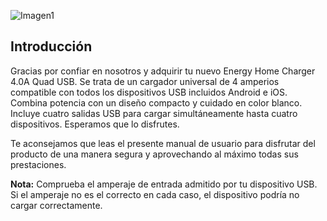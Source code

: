 ![Imagen1](http://static.energysistem.com/images/manuals/44462/5a4ca43929d21.jpg?1)

## Introducción

Gracias por confiar en nosotros y adquirir tu nuevo Energy Home Charger 4.0A Quad USB. Se trata de un cargador universal de 4 amperios compatible con todos los dispositivos USB incluidos Android e iOS. Combina potencia con un diseño compacto y cuidado en color blanco. Incluye cuatro salidas USB para cargar simultáneamente hasta cuatro dispositivos. Esperamos que lo disfrutes.

Te aconsejamos que leas el presente manual de usuario para disfrutar del producto de una manera segura y aprovechando al máximo todas sus prestaciones.

**Nota:** Comprueba el amperaje de entrada admitido por tu dispositivo USB. Si el amperaje no es el
correcto en cada caso, el dispositivo podría no cargar correctamente.
